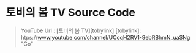 # 토비의 봄 TV Source Code

>YouTube Url : [토비의 봄 TV][tobylink]
[tobylink]: htps://www.youtube.com/channel/UCcqH2RV1-9ebRBhmN_uaSNg "Go"

